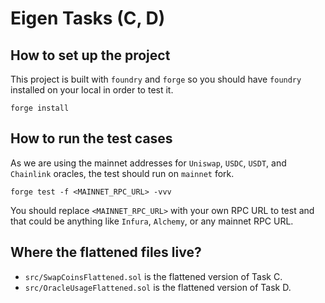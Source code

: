 # Eigen Tasks (C, D)

## How to set up the project

This project is built with `foundry` and `forge` so you should have `foundry` installed on your local in order to test it.

```
forge install
```

## How to run the test cases

As we are using the mainnet addresses for `Uniswap`, `USDC`, `USDT`, and `Chainlink` oracles, the test should run on `mainnet` fork.

```
forge test -f <MAINNET_RPC_URL> -vvv
```

You should replace `<MAINNET_RPC_URL>` with your own RPC URL to test and that could be anything like `Infura`, `Alchemy`, or any mainnet RPC URL.

## Where the flattened files live?

- `src/SwapCoinsFlattened.sol` is the flattened version of Task C.
- `src/OracleUsageFlattened.sol` is the flattened version of Task D.
